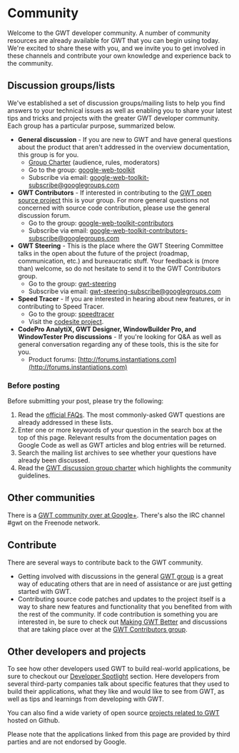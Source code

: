 Community
===

Welcome to the GWT developer community. A number of community resources are already available for GWT that you can begin using today. We're excited to share these with you, and we invite you to get involved in these channels and contribute your own knowledge and experience back to the community.

## Discussion groups/lists

We've established a set of discussion groups/mailing lists to help you find answers to your technical issues as well as enabling you to share your latest tips and tricks and projects with the greater GWT developer community. Each group has a particular purpose, summarized below.

*   **General discussion** - If you are new to GWT and have general questions about the product that aren't addressed in the overview documentation, this group is for you.
    *   [Group Charter](community-group-charter.html) (audience, rules, moderators)
    *   Go to the group: [google-web-toolkit](http://groups.google.com/group/google-web-toolkit)
    *   Subscribe via email: [google-web-toolkit-subscribe@googlegroups.com](mailto:google-web-toolkit-subscribe@googlegroups.com)  
*   **GWT Contributors** - If interested in contributing to the [GWT open source project](makinggwtbetter.html) this is your group. For more general questions not concerned with source code contribution, please use the general discussion forum.
    *   Go to the group: [google-web-toolkit-contributors](http://groups.google.com/group/google-web-toolkit-contributors)
    *   Subscribe via email: [google-web-toolkit-contributors-subscribe@googlegroups.com](mailto:google-web-toolkit-contributors-subscribe@googlegroups.com)
*   **GWT Steering** - This is the place where the GWT Steering Committee talks in the open about the future of the project (roadmap, communication, etc.) and bureaucratic stuff. Your feedback is (more than) welcome, so do not hesitate to send it to the GWT Contributors group. 
    *   Go to the group: [gwt-steering](http://groups.google.com/group/gwt-steering)
    *   Subscribe via email: [gwt-steering-subscribe@googlegroups.com](mailto:gwt-steering-subscribe@googlegroups.com)
*   **Speed Tracer** - If you are interested in hearing about new features, or in contributing to Speed Tracer.
    *   Go to the group: [speedtracer](https://groups.google.com/group/speedtracer)
    *   Visit the [codesite project](http://code.google.com/p/speedtracer).
*   **CodePro AnalytiX, GWT Designer, WindowBuilder Pro, and WindowTester Pro discussions** - If you're looking for Q&amp;A as well as general conversation regarding any of these tools, this is the site for you.
    *   Product forums: [http://forums.instantiations.com](http://forums.instantiations.com)

### Before posting

Before submitting your post, please try the following:

1.  Read the [official FAQs](doc/latest/FAQ.html). The most commonly-asked GWT questions are already addressed in these lists.
2.  Enter one or more keywords of your question in the search box at the top of this page. Relevant results from the documentation pages on Google Code as well as GWT articles and blog entries will be returned.
3.  Search the mailing list archives to see whether your questions have already been discussed.
4.  Read the [GWT discussion group charter](http://groups.google.com/group/google-web-toolkit/web/gwt-discussion-group-charter) which highlights the community guidelines.

## Other communities

There is a [GWT community over at Google+](https://plus.google.com/u/0/communities/116543000751323604177). There's also the IRC channel #gwt on the Freenode network.

## Contribute

There are several ways to contribute back to the GWT community.

*   Getting involved with discussions in the general [GWT group](http://groups.google.com/group/google-web-toolkit) is a great way of educating others that are in need of assistance or are just getting started with GWT.
*   Contributing source code patches and updates to the project itself is a way to share new features and functionality that you benefited from with the rest of the community. If code contribution is something you are interested in, be sure to check out [Making GWT Better](makinggwtbetter.html) and discussions that are taking place over at the [GWT Contributors group](http://groups.google.com/group/google-web-toolkit-contributors).

## Other developers and projects

To see how other developers used GWT to build real-world applications, be sure to checkout our [Developer Spotlight](developer_spotlight.html) section. Here developers from several third-party companies talk about specific features that they used to build their applications, what they like and would like to see from GWT, as well as tips and learnings from developing with GWT.

You can also find a wide variety of open source [projects related to GWT](https://github.com/search?q=GWT) hosted on Github.

Please note that the applications linked from this page are provided by third parties and are not endorsed by Google.
